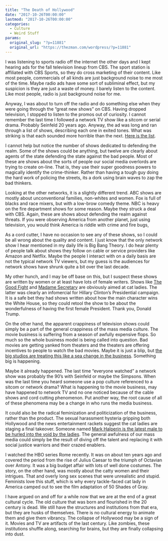 ```yaml
---
title: "The Death of Hollywood"
date: "2017-10-26T00:00:00"
lastmod: "2017-10-26T00:00:00"
categories:
  - Culture
  - Weird Stuff
params:
  original_slug: "?p=11881"
  original_url: "https://thezman.com/wordpress/?p=11881"
---
```


I was listening to sports radio off the internet the other days and I
kept hearing ads for the fall television lineup from CBS. The sport
station is affiliated with CBS Sports, so they do cross marketing of
their content. Like most people, commercials of all kinds are just
background noise to me most of the time. Maybe radio ads have some sort
of subliminal effect, but my suspicion is they are just a waste of
money. I barely listen to the content. Like most people, radio is just
background noise for me.

Anyway, I was about to turn off the radio and do something else when
they were going through the “great new shows” on CBS. Having dropped
television, I stopped to listen to the promos out of curiosity. I cannot
remember the last time I followed a network TV show like a sitcom or
serial drama. Probably Seinfeld 20 years ago. Anyway, the ad was long
and ran through a list of shows, describing each one in exited tones.
What was striking is that each sounded more horrible than the next.
[Here is the list](https://televisionpromos.com/network/cbs/).

I cannot help but notice the number of shows dedicated to defending the
realm. Some of the shows could be anything, but twelve are clearly about
agents of the state defending the state against the bad people. Most of
these are shows about the sorts of people our social media overlords are
trying to create on-line. That is, they use their super goodness powers
to magically identify the crime-thinker. Rather than having a tough guy
doing the hard work of policing the streets, its a dork using brain
waves to zap the bad thinkers.

Looking at the other networks, it is a slightly different trend. ABC
shows are mostly about unconventional families, non-whites and women.
Fox is full of blacks and race mixers, but with a low-brow comedy theme.
NBC is heavy on the fire department shows for some reason. Maybe they
struck a deal with CBS. Again, these are shows about defending the realm
against threats. If you were observing America from another planet, just
using television, you would think America is riddle with crime and fire
bugs,

As a cord cutter, I have no occasion to see any of these shows, so I
could be all wrong about the quality and content. I just know that the
only network show I hear mentioned in my daily life is Big Bang Theory.
I do hear plenty of people talk about shows they follow on cable or
service providers like Amazon and Netflix. Maybe the people I interact
with on a daily basis are not the typical network TV viewers, but my
guess is the audiences for network shows have shrunk quite a bit over
the last decade.

My other hunch, and I may be off base on this, but I suspect these shows
are written by women or at least have lots of female writers. Shows like
[The Good Fight](https://televisionpromos.com/shows/the-good-fight/) and
[Madame Secretary](https://televisionpromos.com/shows/madam-secretary/)
are obviously aimed at cat ladies. The latter was clearly an infomercial
for Hillary Clinton’s Presidential campaign. It is a safe bet they had
shows written about how the main character wins the White House, so they
could retool the show to be about the wonderfulness of having the first
female President. Thank you, Donald Trump.

On the other hand, the apparent crappiness of television shows could
simply be a part of the general crappiness of the mass media culture.
The movie business is suffering from a season of awfully expensive
flops. So much so the whole business model is being called into
question. Bad movies are getting yanked from theaters and the theaters
are offering incentives to people to watch the bad movies. Maybe it is
just a blip, but [the big studios are treating this like a sea change in
the
business](http://www.showbiz411.com/2017/10/21/hollywood-ending-big-studios-cutting-losses-this-weekend-pulling-flops-from-theaters-earlier-than-usual).
Something big is happening.

Maybe it already happened. The last time “everyone watched” a network
show was probably the 90’s with Seinfeld or maybe the Simpsons. When was
the last time you heard someone use a pop culture referenced to a sitcom
or network drama? What is happening to the movie business, may have
happened to network TV and no one noticed because of the cable shows and
cord cutting phenomenon. Put another way, the root cause of all of these
phenomena may be a change in who runs the media business.

It could also be the radical feminization and politicization of the
business, rather than the product. The sexual harassment hysteria
gripping both Hollywood and the news entertainment rackets suggest the
cat ladies are staging a final takeover. Someone named [Mark Halperin is
the latest male to be hurled into the void by the
ladies](http://www.foxnews.com/entertainment/2017/10/26/mark-halperin-out-at-msnbc-apologizes-after-sex-assault-accusations.html).
The general awfulness of our mass media could simply be the result of
diving off the talent and replacing it with social justice warriors and
their crazed enablers.

I watched the HBO series Rome recently. It was on about ten years ago
and covered the period from the rise of Julius Caesar to the triumph of
Octavian over Antony. It was a big budget affair with lots of well done
costumes. The story, on the other hand, was mostly about the catty women
and their intrigues. That and overly long sex scenes that were
unrealistic and stupid. Feminists love this stuff, which is why every
tackle-faced cat lady in America camped out to see the film adaptation
of 50 Shades of Gray.

I have argued on and off for a while now that we are at the end of a
great cultural cycle. The old culture that was born and flourished in
the 20 century is dead. We still have the structures and institutions
from that era, but they are husks of themselves. There is no cultural
energy to animate them and give them vibrancy. The collapse of Hollywood
may be a sign of it. Movies and TV are artifacts of the last century.
Like zombies, these institutions shuffle along, searching for brains,
but they are finally collapsing into dust.
